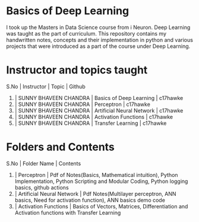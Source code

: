 # Basics of Deep Learning
I took up the Masters in Data Science course from i Neuron. Deep Learning was taught as the part of curriculum. This repository contains my handwritten notes, concepts and their implementation in python and various projects that were introduced as a part of the course under Deep Learning. 

# Instructor and topics taught 

S.No | Instructor | Topic | Github 
1. | SUNNY BHAVEEN CHANDRA |  Basics of Deep Learning | c17hawke
2. | SUNNY BHAVEEN CHANDRA | Perceptron | c17hawke
3. | SUNNY BHAVEEN CHANDRA | Artificial Neural Network | c17hawke
4. | SUNNY BHAVEEN CHANDRA | Activation Functions | c17hawke
5. | SUNNY BHAVEEN CHANDRA | Transfer Learning | c17hawke

# Folders and Contents 
S.No | Folder Name | Contents  
1. | Perceptron | Pdf of Notes(Basics, Mathematical intuition), Python Implementation, Python Scripting and Modular Coding, Python logging basics, github actions
2. | Artificial Neural Network | Pdf Notes(Multilayer perceptron, ANN basics, Need for activation function), ANN basics demo code 
3. | Activation Functions | Basics of Vectors, Matrices, Differentiation and Activation functions with Transfer Learning




